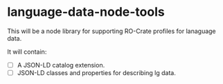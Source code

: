 # language-data-node-tools

This will be a node library for supporting RO-Crate profiles for lanaguage data.

It will contain:

- [ ] A JSON-LD catalog extension.
- [ ] JSON-LD classes and properties for describing lg data.
